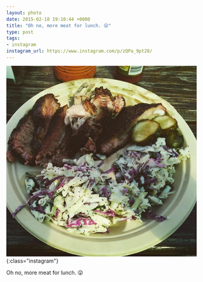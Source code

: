 ```yaml
---
layout: photo
date: 2015-02-18 19:10:44 +0000
title: "Oh no, more meat for lunch. 😜"
type: post
tags:
- instagram
instagram_url: https://www.instagram.com/p/zQPa_9pt20/
---
```


![Instagram - zQPa_9pt20](/img/zQPa_9pt20.jpg){:class="instagram"}

Oh no, more meat for lunch. 😜
